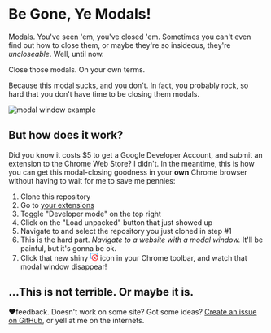 # Be Gone, Ye Modals!

Modals. You've seen 'em, you've closed 'em. Sometimes you can't even find out how to close them, or maybe they're so insideous, they're *uncloseable*. Well, until now.

Close those modals. On your own terms.

Because this modal sucks, and you don't. In fact, you probably rock, so hard that you don't have time to be closing them modals.

![modal window example](https://66.media.tumblr.com/003df5abbb6b33410abec1171d1c26c7/tumblr_pcuk4wMyZR1vp76kuo1_1280.pnj "No thanks, I don't care what my cat eats.")

## But how does it work?

Did you know it costs $5 to get a Google Developer Account, and submit an extension to the Chrome Web Store? I didn't. In the meantime, this is how you can get this modal-closing goodness in your **own** Chrome browser without having to wait for me to save me pennies:

1. Clone this repository
2. Go to [your extensions](chrome://extensions/)
3. Toggle "Developer mode" on the top right
4. Click on the "Load unpacked" button that just showed up
5. Navigate to and select the repository you just cloned in step #1
6. This is the hard part. *Navigate to a website with a modal window.* It'll be painful, but it's gonna be ok.
7. Click that new shiny ![chrome icon](icons/icon16.png "Chrome Icon") icon in your Chrome toolbar, and watch that modal window disappear!

## ...This is not terrible. Or maybe it is.

❤️feedback. Doesn't work on some site? Got some ideas? [Create an issue on GitHub](https://github.com/carpeliam/modalsbegone/issues), or yell at me on the internets.
